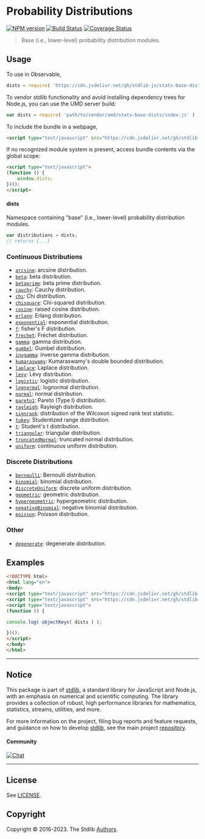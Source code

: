 <!--

@license Apache-2.0

Copyright (c) 2018 The Stdlib Authors.

Licensed under the Apache License, Version 2.0 (the "License");
you may not use this file except in compliance with the License.
You may obtain a copy of the License at

   http://www.apache.org/licenses/LICENSE-2.0

Unless required by applicable law or agreed to in writing, software
distributed under the License is distributed on an "AS IS" BASIS,
WITHOUT WARRANTIES OR CONDITIONS OF ANY KIND, either express or implied.
See the License for the specific language governing permissions and
limitations under the License.

-->

# Probability Distributions

[![NPM version][npm-image]][npm-url] [![Build Status][test-image]][test-url] [![Coverage Status][coverage-image]][coverage-url] <!-- [![dependencies][dependencies-image]][dependencies-url] -->

> Base (i.e., lower-level) probability distribution modules.



<section class="usage">

## Usage

To use in Observable,

```javascript
dists = require( 'https://cdn.jsdelivr.net/gh/stdlib-js/stats-base-dists@umd/browser.js' )
```

To vendor stdlib functionality and avoid installing dependency trees for Node.js, you can use the UMD server build:

```javascript
var dists = require( 'path/to/vendor/umd/stats-base-dists/index.js' )
```

To include the bundle in a webpage,

```html
<script type="text/javascript" src="https://cdn.jsdelivr.net/gh/stdlib-js/stats-base-dists@umd/browser.js"></script>
```

If no recognized module system is present, access bundle contents via the global scope:

```html
<script type="text/javascript">
(function () {
    window.dists;
})();
</script>
```

#### dists

Namespace containing "base" (i.e., lower-level) probability distribution modules.

```javascript
var distributions = dists;
// returns {...}
```

### Continuous Distributions

<!-- <toc keywords="+continuous, -discrete"> -->

<div class="namespace-toc">

-   <span class="signature">[`arcsine`][@stdlib/stats/base/dists/arcsine]</span><span class="delimiter">: </span><span class="description">arcsine distribution.</span>
-   <span class="signature">[`beta`][@stdlib/stats/base/dists/beta]</span><span class="delimiter">: </span><span class="description">beta distribution.</span>
-   <span class="signature">[`betaprime`][@stdlib/stats/base/dists/betaprime]</span><span class="delimiter">: </span><span class="description">beta prime distribution.</span>
-   <span class="signature">[`cauchy`][@stdlib/stats/base/dists/cauchy]</span><span class="delimiter">: </span><span class="description">Cauchy distribution.</span>
-   <span class="signature">[`chi`][@stdlib/stats/base/dists/chi]</span><span class="delimiter">: </span><span class="description">Chi distribution.</span>
-   <span class="signature">[`chisquare`][@stdlib/stats/base/dists/chisquare]</span><span class="delimiter">: </span><span class="description">Chi-squared distribution.</span>
-   <span class="signature">[`cosine`][@stdlib/stats/base/dists/cosine]</span><span class="delimiter">: </span><span class="description">raised cosine distribution.</span>
-   <span class="signature">[`erlang`][@stdlib/stats/base/dists/erlang]</span><span class="delimiter">: </span><span class="description">Erlang distribution.</span>
-   <span class="signature">[`exponential`][@stdlib/stats/base/dists/exponential]</span><span class="delimiter">: </span><span class="description">exponential distribution.</span>
-   <span class="signature">[`f`][@stdlib/stats/base/dists/f]</span><span class="delimiter">: </span><span class="description">fisher's F distribution.</span>
-   <span class="signature">[`frechet`][@stdlib/stats/base/dists/frechet]</span><span class="delimiter">: </span><span class="description">Fréchet distribution.</span>
-   <span class="signature">[`gamma`][@stdlib/stats/base/dists/gamma]</span><span class="delimiter">: </span><span class="description">gamma distribution.</span>
-   <span class="signature">[`gumbel`][@stdlib/stats/base/dists/gumbel]</span><span class="delimiter">: </span><span class="description">Gumbel distribution.</span>
-   <span class="signature">[`invgamma`][@stdlib/stats/base/dists/invgamma]</span><span class="delimiter">: </span><span class="description">inverse gamma distribution.</span>
-   <span class="signature">[`kumaraswamy`][@stdlib/stats/base/dists/kumaraswamy]</span><span class="delimiter">: </span><span class="description">Kumaraswamy's double bounded distribution.</span>
-   <span class="signature">[`laplace`][@stdlib/stats/base/dists/laplace]</span><span class="delimiter">: </span><span class="description">Laplace distribution.</span>
-   <span class="signature">[`levy`][@stdlib/stats/base/dists/levy]</span><span class="delimiter">: </span><span class="description">Lévy distribution.</span>
-   <span class="signature">[`logistic`][@stdlib/stats/base/dists/logistic]</span><span class="delimiter">: </span><span class="description">logistic distribution.</span>
-   <span class="signature">[`lognormal`][@stdlib/stats/base/dists/lognormal]</span><span class="delimiter">: </span><span class="description">lognormal distribution.</span>
-   <span class="signature">[`normal`][@stdlib/stats/base/dists/normal]</span><span class="delimiter">: </span><span class="description">normal distribution.</span>
-   <span class="signature">[`pareto1`][@stdlib/stats/base/dists/pareto-type1]</span><span class="delimiter">: </span><span class="description">Pareto (Type I) distribution.</span>
-   <span class="signature">[`rayleigh`][@stdlib/stats/base/dists/rayleigh]</span><span class="delimiter">: </span><span class="description">Rayleigh distribution.</span>
-   <span class="signature">[`signrank`][@stdlib/stats/base/dists/signrank]</span><span class="delimiter">: </span><span class="description">distribution of the Wilcoxon signed rank test statistic.</span>
-   <span class="signature">[`tukey`][@stdlib/stats/base/dists/studentized-range]</span><span class="delimiter">: </span><span class="description">Studentized range distribution.</span>
-   <span class="signature">[`t`][@stdlib/stats/base/dists/t]</span><span class="delimiter">: </span><span class="description">Student's t distribution.</span>
-   <span class="signature">[`triangular`][@stdlib/stats/base/dists/triangular]</span><span class="delimiter">: </span><span class="description">triangular distribution.</span>
-   <span class="signature">[`truncatedNormal`][@stdlib/stats/base/dists/truncated-normal]</span><span class="delimiter">: </span><span class="description">truncated normal distribution.</span>
-   <span class="signature">[`uniform`][@stdlib/stats/base/dists/uniform]</span><span class="delimiter">: </span><span class="description">continuous uniform distribution.</span>

</div>

<!-- </toc> -->

### Discrete Distributions

<!-- <toc keywords="-continuous, +discrete"> -->

<div class="namespace-toc">

-   <span class="signature">[`bernoulli`][@stdlib/stats/base/dists/bernoulli]</span><span class="delimiter">: </span><span class="description">Bernoulli distribution.</span>
-   <span class="signature">[`binomial`][@stdlib/stats/base/dists/binomial]</span><span class="delimiter">: </span><span class="description">binomial distribution.</span>
-   <span class="signature">[`discreteUniform`][@stdlib/stats/base/dists/discrete-uniform]</span><span class="delimiter">: </span><span class="description">discrete uniform distribution.</span>
-   <span class="signature">[`geometric`][@stdlib/stats/base/dists/geometric]</span><span class="delimiter">: </span><span class="description">geometric distribution.</span>
-   <span class="signature">[`hypergeometric`][@stdlib/stats/base/dists/hypergeometric]</span><span class="delimiter">: </span><span class="description">hypergeometric distribution.</span>
-   <span class="signature">[`negativeBinomial`][@stdlib/stats/base/dists/negative-binomial]</span><span class="delimiter">: </span><span class="description">negative binomial distribution.</span>
-   <span class="signature">[`poisson`][@stdlib/stats/base/dists/poisson]</span><span class="delimiter">: </span><span class="description">Poisson distribution.</span>

</div>

<!-- </toc> -->

### Other

<!-- <toc keywords="+degenerate"> -->

<div class="namespace-toc">

-   <span class="signature">[`degenerate`][@stdlib/stats/base/dists/degenerate]</span><span class="delimiter">: </span><span class="description">degenerate distribution.</span>

</div>

<!-- </toc> -->

</section>

<!-- /.usage -->

<section class="examples">

## Examples

<!-- TODO: better examples -->

<!-- eslint no-undef: "error" -->

```html
<!DOCTYPE html>
<html lang="en">
<body>
<script type="text/javascript" src="https://cdn.jsdelivr.net/gh/stdlib-js/utils-keys@umd/browser.js"></script>
<script type="text/javascript" src="https://cdn.jsdelivr.net/gh/stdlib-js/stats-base-dists@umd/browser.js"></script>
<script type="text/javascript">
(function () {

console.log( objectKeys( dists ) );

})();
</script>
</body>
</html>
```

</section>

<!-- /.examples -->

<!-- Section for related `stdlib` packages. Do not manually edit this section, as it is automatically populated. -->

<section class="related">

</section>

<!-- /.related -->

<!-- Section for all links. Make sure to keep an empty line after the `section` element and another before the `/section` close. -->


<section class="main-repo" >

* * *

## Notice

This package is part of [stdlib][stdlib], a standard library for JavaScript and Node.js, with an emphasis on numerical and scientific computing. The library provides a collection of robust, high performance libraries for mathematics, statistics, streams, utilities, and more.

For more information on the project, filing bug reports and feature requests, and guidance on how to develop [stdlib][stdlib], see the main project [repository][stdlib].

#### Community

[![Chat][chat-image]][chat-url]

---

## License

See [LICENSE][stdlib-license].


## Copyright

Copyright &copy; 2016-2023. The Stdlib [Authors][stdlib-authors].

</section>

<!-- /.stdlib -->

<!-- Section for all links. Make sure to keep an empty line after the `section` element and another before the `/section` close. -->

<section class="links">

[npm-image]: http://img.shields.io/npm/v/@stdlib/stats-base-dists.svg
[npm-url]: https://npmjs.org/package/@stdlib/stats-base-dists

[test-image]: https://github.com/stdlib-js/stats-base-dists/actions/workflows/test.yml/badge.svg?branch=main
[test-url]: https://github.com/stdlib-js/stats-base-dists/actions/workflows/test.yml?query=branch:main

[coverage-image]: https://img.shields.io/codecov/c/github/stdlib-js/stats-base-dists/main.svg
[coverage-url]: https://codecov.io/github/stdlib-js/stats-base-dists?branch=main

<!--

[dependencies-image]: https://img.shields.io/david/stdlib-js/stats-base-dists.svg
[dependencies-url]: https://david-dm.org/stdlib-js/stats-base-dists/main

-->

[chat-image]: https://img.shields.io/gitter/room/stdlib-js/stdlib.svg
[chat-url]: https://gitter.im/stdlib-js/stdlib/

[stdlib]: https://github.com/stdlib-js/stdlib

[stdlib-authors]: https://github.com/stdlib-js/stdlib/graphs/contributors

[umd]: https://github.com/umdjs/umd
[es-module]: https://developer.mozilla.org/en-US/docs/Web/JavaScript/Guide/Modules

[deno-url]: https://github.com/stdlib-js/stats-base-dists/tree/deno
[umd-url]: https://github.com/stdlib-js/stats-base-dists/tree/umd
[esm-url]: https://github.com/stdlib-js/stats-base-dists/tree/esm
[branches-url]: https://github.com/stdlib-js/stats-base-dists/blob/main/branches.md

[stdlib-license]: https://raw.githubusercontent.com/stdlib-js/stats-base-dists/main/LICENSE

<!-- <toc-links> -->

[@stdlib/stats/base/dists/degenerate]: https://github.com/stdlib-js/stats-base-dists-degenerate/tree/umd

[@stdlib/stats/base/dists/bernoulli]: https://github.com/stdlib-js/stats-base-dists-bernoulli/tree/umd

[@stdlib/stats/base/dists/binomial]: https://github.com/stdlib-js/stats-base-dists-binomial/tree/umd

[@stdlib/stats/base/dists/discrete-uniform]: https://github.com/stdlib-js/stats-base-dists-discrete-uniform/tree/umd

[@stdlib/stats/base/dists/geometric]: https://github.com/stdlib-js/stats-base-dists-geometric/tree/umd

[@stdlib/stats/base/dists/hypergeometric]: https://github.com/stdlib-js/stats-base-dists-hypergeometric/tree/umd

[@stdlib/stats/base/dists/negative-binomial]: https://github.com/stdlib-js/stats-base-dists-negative-binomial/tree/umd

[@stdlib/stats/base/dists/poisson]: https://github.com/stdlib-js/stats-base-dists-poisson/tree/umd

[@stdlib/stats/base/dists/arcsine]: https://github.com/stdlib-js/stats-base-dists-arcsine/tree/umd

[@stdlib/stats/base/dists/beta]: https://github.com/stdlib-js/stats-base-dists-beta/tree/umd

[@stdlib/stats/base/dists/betaprime]: https://github.com/stdlib-js/stats-base-dists-betaprime/tree/umd

[@stdlib/stats/base/dists/cauchy]: https://github.com/stdlib-js/stats-base-dists-cauchy/tree/umd

[@stdlib/stats/base/dists/chi]: https://github.com/stdlib-js/stats-base-dists-chi/tree/umd

[@stdlib/stats/base/dists/chisquare]: https://github.com/stdlib-js/stats-base-dists-chisquare/tree/umd

[@stdlib/stats/base/dists/cosine]: https://github.com/stdlib-js/stats-base-dists-cosine/tree/umd

[@stdlib/stats/base/dists/erlang]: https://github.com/stdlib-js/stats-base-dists-erlang/tree/umd

[@stdlib/stats/base/dists/exponential]: https://github.com/stdlib-js/stats-base-dists-exponential/tree/umd

[@stdlib/stats/base/dists/f]: https://github.com/stdlib-js/stats-base-dists-f/tree/umd

[@stdlib/stats/base/dists/frechet]: https://github.com/stdlib-js/stats-base-dists-frechet/tree/umd

[@stdlib/stats/base/dists/gamma]: https://github.com/stdlib-js/stats-base-dists-gamma/tree/umd

[@stdlib/stats/base/dists/gumbel]: https://github.com/stdlib-js/stats-base-dists-gumbel/tree/umd

[@stdlib/stats/base/dists/invgamma]: https://github.com/stdlib-js/stats-base-dists-invgamma/tree/umd

[@stdlib/stats/base/dists/kumaraswamy]: https://github.com/stdlib-js/stats-base-dists-kumaraswamy/tree/umd

[@stdlib/stats/base/dists/laplace]: https://github.com/stdlib-js/stats-base-dists-laplace/tree/umd

[@stdlib/stats/base/dists/levy]: https://github.com/stdlib-js/stats-base-dists-levy/tree/umd

[@stdlib/stats/base/dists/logistic]: https://github.com/stdlib-js/stats-base-dists-logistic/tree/umd

[@stdlib/stats/base/dists/lognormal]: https://github.com/stdlib-js/stats-base-dists-lognormal/tree/umd

[@stdlib/stats/base/dists/normal]: https://github.com/stdlib-js/stats-base-dists-normal/tree/umd

[@stdlib/stats/base/dists/pareto-type1]: https://github.com/stdlib-js/stats-base-dists-pareto-type1/tree/umd

[@stdlib/stats/base/dists/rayleigh]: https://github.com/stdlib-js/stats-base-dists-rayleigh/tree/umd

[@stdlib/stats/base/dists/signrank]: https://github.com/stdlib-js/stats-base-dists-signrank/tree/umd

[@stdlib/stats/base/dists/studentized-range]: https://github.com/stdlib-js/stats-base-dists-studentized-range/tree/umd

[@stdlib/stats/base/dists/t]: https://github.com/stdlib-js/stats-base-dists-t/tree/umd

[@stdlib/stats/base/dists/triangular]: https://github.com/stdlib-js/stats-base-dists-triangular/tree/umd

[@stdlib/stats/base/dists/truncated-normal]: https://github.com/stdlib-js/stats-base-dists-truncated-normal/tree/umd

[@stdlib/stats/base/dists/uniform]: https://github.com/stdlib-js/stats-base-dists-uniform/tree/umd

<!-- </toc-links> -->

</section>

<!-- /.links -->
